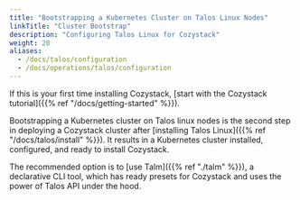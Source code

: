 ```yaml
---
title: "Bootstrapping a Kubernetes Cluster on Talos Linux Nodes"
linkTitle: "Cluster Bootstrap"
description: "Configuring Talos Linux for Cozystack"
weight: 20
aliases:
  - /docs/talos/configuration
  - /docs/operations/talos/configuration
---
```


If this is your first time installing Cozystack, [start with the Cozystack tutorial]({{% ref "/docs/getting-started" %}}).

Bootstrapping a Kubernetes cluster on Talos linux nodes is the second step in deploying a Cozystack cluster
after [installing Talos Linux]({{% ref "/docs/talos/install" %}}).
It results in a Kubernetes cluster installed, configured, and ready to install Cozystack.

The recommended option is to [use Talm]({{% ref "./talm" %}}), a declarative CLI tool, which has ready presets for Cozystack and uses the power of Talos API under the hood.